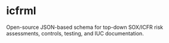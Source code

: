 # icfrml
Open-source JSON-based schema for top-down SOX/ICFR risk assessments, controls, testing, and IUC documentation.
